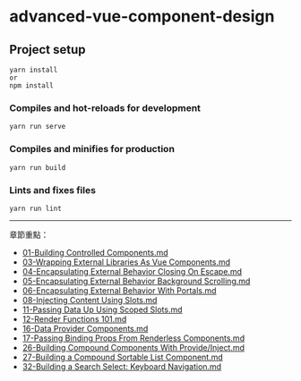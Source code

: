 # advanced-vue-component-design

## Project setup
```
yarn install 
or
npm install  
```

### Compiles and hot-reloads for development
```
yarn run serve
```

### Compiles and minifies for production
```
yarn run build
```

### Lints and fixes files
```
yarn run lint
```

---

章節重點：

- [01-Building Controlled Components.md](./docs/01-BuildingControlledComponents.md)
- [03-Wrapping External Libraries As Vue Components.md](./docs/03-WrappingExternalLibrariesAsVueComponents.md)
- [04-Encapsulating External Behavior Closing On Escape.md](./docs/04-EncapsulatingExternalBehaviorClosingOnEscape.md)
- [05-Encapsulating External Behavior Background Scrolling.md](./docs/05-EncapsulatingExternalBehaviorBackgroundScrolling.md)
- [06-Encapsulating External Behavior With Portals.md](./docs/06-EncapsulatingExternalBehaviorWithPortals.md)
- [08-Injecting Content Using Slots.md](docs/08-InjectingContentUsingSlots.md)
- [11-Passing Data Up Using Scoped Slots.md](./docs/11-PassingDataUpUsingScopedSlots.md)
- [12-Render Functions 101.md](./docs/12-RenderFunctions101.md)
- [16-Data Provider Components.md](./docs/16-DataProviderComponents.md)
- [17-Passing Binding Props From Renderless Components.md](docs/17-PassingBindingPropsFromRenderlessComponents.md)
- [26-Building Compound Components With Provide/Inject.md](./docs/26-BuildingCompoundComponentsWithProvideInject.md)
- [27-Building a Compound Sortable List Component.md](./docs/27-BuildingACompoundSortableListComponent.md)
- [32-Building a Search Select: Keyboard Navigation.md](./docs/32-BuildingASearchSelect-KeyboardNavigation.md)
